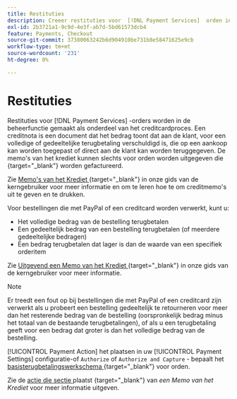 ```yaml
---
title: Restituties
description: Creeer restituties voor  [!DNL Payment Services]  orden in Admin als deel van het proces van het creditnota.
exl-id: 2b3721a1-9c9d-4e3f-ab7d-5bd61573dcb4
feature: Payments, Checkout
source-git-commit: 37380063242b6d904910be731b8e58471625e9cb
workflow-type: tm+mt
source-wordcount: '231'
ht-degree: 0%

---
```


# Restituties

Restituties voor [!DNL Payment Services] -orders worden in de beheerfunctie gemaakt als onderdeel van het creditcardproces. Een creditnota is een document dat het bedrag toont dat aan de klant, voor een volledige of gedeeltelijke terugbetaling verschuldigd is, die op een aankoop kan worden toegepast of direct aan de klant kan worden teruggegeven. De memo&#39;s van het krediet kunnen slechts voor orden worden uitgegeven die [ ](https://experienceleague.adobe.com/en/docs/commerce-admin/stores-sales/order-management/invoices#create-an-invoice) {target="_blank"} worden gefactureerd.

Zie [ Memo&#39;s van het Krediet ](https://experienceleague.adobe.com/en/docs/commerce-admin/stores-sales/order-management/credit-memos/credit-memos) {target="_blank"} in onze gids van de kerngebruiker voor meer informatie en om te leren hoe te om creditmemo&#39;s uit te geven en te drukken.

Voor bestellingen die met PayPal of een creditcard worden verwerkt, kunt u:

* Het volledige bedrag van de bestelling terugbetalen
* Een gedeeltelijk bedrag van een bestelling terugbetalen (of meerdere gedeeltelijke bedragen)
* Een bedrag terugbetalen dat lager is dan de waarde van een specifiek orderitem

Zie [ Uitgevend een Memo van het Krediet ](https://experienceleague.adobe.com/en/docs/commerce-admin/stores-sales/order-management/credit-memos/credit-memo-create) {target="_blank"} in onze gids van de kerngebruiker voor meer informatie.

>[!NOTE]
>
>Er treedt een fout op bij bestellingen die met PayPal of een creditcard zijn verwerkt als u probeert een bestelling gedeeltelijk te retourneren voor meer dan het resterende bedrag van de bestelling (oorspronkelijk bedrag minus het totaal van de bestaande terugbetalingen), of als u een terugbetaling geeft voor een bedrag dat groter is dan het volledige bedrag van de bestelling.

[!UICONTROL Payment Action] het plaatsen in uw [!UICONTROL Payment Settings] configuratie-of `Authorize` of `Authorize and Capture` - bepaalt het [ basisterugbetalingswerkschema ](https://experienceleague.adobe.com/en/docs/commerce-admin/stores-sales/order-management/credit-memos/credit-memos#refund-workflow) {target="_blank"} voor orden.

Zie de [ actie die sectie ](https://experienceleague.adobe.com/en/docs/commerce-admin/stores-sales/order-management/credit-memos/credit-memo-create#payment-action-setting) plaatst {target="_blank"} van _een Memo van het Krediet_ voor meer informatie uitgeven.
